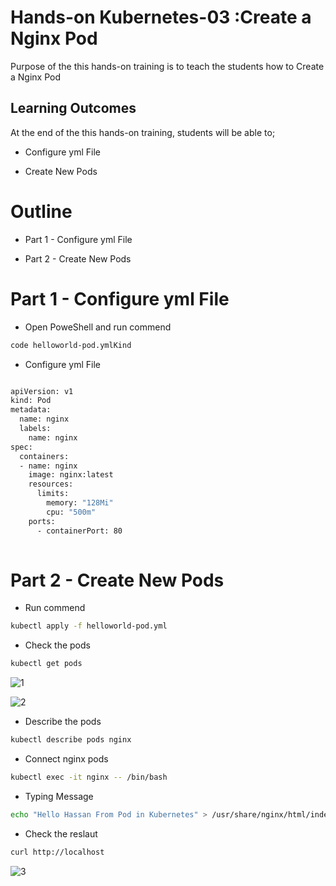 # Hands-on Kubernetes-03 :Create a Nginx Pod
 

Purpose of the this hands-on training is to teach the students how to Create a Nginx Pod 

## Learning Outcomes

At the end of the this hands-on training, students will be able to;

- Configure yml File

- Create New Pods


# Outline
- Part 1 - Configure yml File

- Part 2 - Create New Pods


# Part 1 - Configure yml File

- Open PoweShell and run commend   

```bash
code helloworld-pod.ymlKind 
```

- Configure yml File 

```bash

apiVersion: v1
kind: Pod
metadata:
  name: nginx
  labels:
    name: nginx
spec:
  containers:
  - name: nginx
    image: nginx:latest
    resources:
      limits:
        memory: "128Mi"
        cpu: "500m"
    ports:
      - containerPort: 80
      
```

# Part 2 - Create New Pods

- Run commend

```bash
kubectl apply -f helloworld-pod.yml
```
- Check the pods 

```bash
kubectl get pods
```

![1](https://user-images.githubusercontent.com/111190149/231018477-9ef19b6c-f556-40d3-acd2-a9c8df32f013.jpg)

![2](https://user-images.githubusercontent.com/111190149/231018489-3a3746aa-d766-453b-92e8-4a6f6b33e40e.jpg)


- Describe the pods

```bash
kubectl describe pods nginx
```
- Connect nginx pods

```bash
kubectl exec -it nginx -- /bin/bash
```

- Typing Message 

```bash
echo "Hello Hassan From Pod in Kubernetes" > /usr/share/nginx/html/index.html
```

- Check the reslaut

```bash
curl http://localhost
```
![3](https://user-images.githubusercontent.com/111190149/231018520-647d451c-2b08-485f-bb90-86a9ff31713b.jpg)



